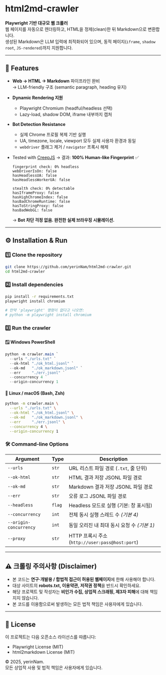 # html2md-crawler

**Playwright 기반 대규모 웹 크롤러**  
웹 페이지를 자동으로 렌더링하고, HTML을 정제(clean)한 뒤 Markdown으로 변환합니다.  
생성된 Markdown은 LLM 입력에 최적화되어 있으며, 동적 페이지(`iframe`, `shadow root`, `JS-rendered`)까지 지원합니다.

---

## 🚀 Features

- **Web → HTML → Markdown** 파이프라인 완비  
  → LLM-friendly 구조 (semantic paragraph, heading 유지)  
- **Dynamic Rendering 지원**
  - Playwright Chromium (headful/headless 선택)
  - Lazy-load, shadow DOM, iframe 내부까지 캡처  
- **Bot Detection Resistance**
  - 실제 Chrome 프로필 복제 기반 실행
  - UA, timezone, locale, viewport 모두 실제 사용자 환경과 동일
  - `webdriver` 플래그 제거 / `navigator` 프록시 해제  

- Tested with [CreepJS](https://abrahamjuliot.github.io/creepjs/) 
  → 결과: **100% Human-like Fingerprint** ✅  

  ```text
  fingerprint check: 0% headless  
  webDriverIsOn: false  
  hasHeadlessUA: false  
  hasHeadlessWorkerUA: false  

  stealth check: 0% detectable  
  hasIframeProxy: false  
  hasHighChromeIndex: false  
  hasBadChromeRuntime: false  
  hasToStringProxy: false  
  hasBadWebGL: false
  ```
  → **Bot 차단 걱정 없음. 완전한 실제 브라우징 시뮬레이션.**

---

## ⚙️ Installation & Run

### 1️⃣ Clone the repository
```bash
git clone https://github.com/yerinNam/html2md-crawler.git
cd html2md-crawler
```

### 2️⃣ Install dependencies
``` bash
pip install -r requirements.txt
playwright install chromium

# 만약 'playwright' 명령이 없다고 나오면:
# python -m playwright install chromium
```

### 3️⃣ Run the crawler

#### 🪟 Windows PowerShell
```powershell
python -m crawler.main `
  --urls "./urls.txt" `
  --ok-html "./ok_html.jsonl" `
  --ok-md   "./ok_markdown.jsonl" `
  --err     "./err.jsonl" `
  --concurrency 4 `
  --origin-concurrency 1
```

#### 🐧 Linux / macOS (Bash, Zsh)
``` bash
python -m crawler.main \
  --urls "./urls.txt" \
  --ok-html "./ok_html.jsonl" \
  --ok-md   "./ok_markdown.jsonl" \
  --err     "./err.jsonl" \
  --concurrency 4 \
  --origin-concurrency 1
```


### 🛠️ Command-line Options

| Argument | Type | Description |
|-----------|------|-------------|
| `--urls` | `str` | URL 리스트 파일 경로 (`.txt`, 줄 단위) |
| `--ok-html` | `str` | HTML 결과 저장 JSONL 파일 경로 |
| `--ok-md` | `str` | Markdown 결과 저장 JSONL 파일 경로 |
| `--err` | `str` | 오류 로그 JSONL 파일 경로 |
| `--headless` | `flag` | Headless 모드로 실행 (기본: 창 표시됨) |
| `--concurrency` | `int` | 전체 동시 실행 스레드 수 *(기본 4)* |
| `--origin-concurrency` | `int` | 동일 오리진 내 최대 동시 요청 수 *(기본 1)* |
| `--proxy` | `str` | HTTP 프록시 주소 (`http://user:pass@host:port`) |

---

## ⚠️ 크롤링 주의사항 (Disclaimer)

- 본 코드는 **연구·개발용 / 합법적 접근이 허용된 웹페이지**에 한해 사용해야 합니다.  
- 대상 사이트의 **robots.txt, 이용약관, 저작권 정책**을 반드시 확인하세요.  
- 해당 프로젝트 및 작성자는 **비인가 수집, 상업적 스크래핑, 제3자 피해**에 대해 책임지지 않습니다.  
- 본 코드를 이용함으로써 발생하는 모든 법적 책임은 사용자에게 있습니다.

---

## 🪪 License

이 프로젝트는 다음 오픈소스 라이선스를 따릅니다:
- Playwright License (MIT)
- html2markdown License (MIT)

© 2025, yerinNam.  
모든 상업적 사용 및 법적 책임은 사용자에게 있습니다.
  
